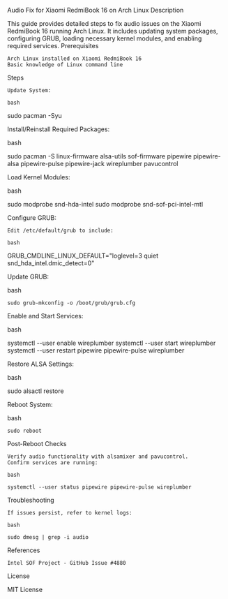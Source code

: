 Audio Fix for Xiaomi RedmiBook 16 on Arch Linux
Description

This guide provides detailed steps to fix audio issues on the Xiaomi RedmiBook 16 running Arch Linux. It includes updating system packages, configuring GRUB, loading necessary kernel modules, and enabling required services.
Prerequisites

    Arch Linux installed on Xiaomi RedmiBook 16
    Basic knowledge of Linux command line

Steps

    Update System:

    bash

sudo pacman -Syu

Install/Reinstall Required Packages:

bash

sudo pacman -S linux-firmware alsa-utils sof-firmware pipewire pipewire-alsa pipewire-pulse pipewire-jack wireplumber pavucontrol

Load Kernel Modules:

bash

sudo modprobe snd-hda-intel
sudo modprobe snd-sof-pci-intel-mtl

Configure GRUB:

    Edit /etc/default/grub to include:

    bash

GRUB_CMDLINE_LINUX_DEFAULT="loglevel=3 quiet snd_hda_intel.dmic_detect=0"

Update GRUB:

bash

    sudo grub-mkconfig -o /boot/grub/grub.cfg

Enable and Start Services:

bash

systemctl --user enable wireplumber
systemctl --user start wireplumber
systemctl --user restart pipewire pipewire-pulse wireplumber

Restore ALSA Settings:

bash

sudo alsactl restore

Reboot System:

bash

    sudo reboot

Post-Reboot Checks

    Verify audio functionality with alsamixer and pavucontrol.
    Confirm services are running:

    bash

    systemctl --user status pipewire pipewire-pulse wireplumber

Troubleshooting

    If issues persist, refer to kernel logs:

    bash

    sudo dmesg | grep -i audio

References

    Intel SOF Project - GitHub Issue #4880

License

MIT License
